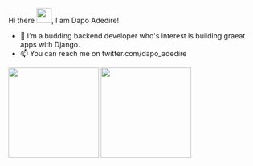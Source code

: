 Hi there <img src="https://raw.githubusercontent.com/MartinHeinz/MartinHeinz/master/wave.gif" width="30px">, I am Dapo Adedire!

- 👀 I’m a budding backend developer who's interest is building graeat apps with Django. 
- 📫 You can reach me on twitter.com/dapo_adedire 
 
 
 
 <img height="180em" src="https://github-readme-stats.vercel.app/api?username=dapoadedire&show_icons=true&hide_border=true&&count_private=true&include_all_commits=true&theme=tokyonight&showicons=true" />
 
 <img height="180em" src="https://github-readme-stats.vercel.app/api/top-langs/?username=dapoadedire&show_icons=true&hide_border=true&&count_private=true&include_all_commits=true&theme=tokyonight&showicons=true" />
<!--  
 [![My GitHub Stats](https://github-readme-stats.vercel.app/api/?username=dapoadedire&count_private=true&theme=tokyonight&showicons=true)]()
[![My GitHub Language Stats](https://github-readme-stats.vercel.app/api/top-langs/?username=jasongaylord&langs_count=5&theme=tokyonight)]()
 -->
<!---
dapoadedire/dapoadedire is a ✨ special ✨ repository because its `README.md` (this file) appears on your GitHub profile.
You can click the Preview link to take a look at your changes.
--->
